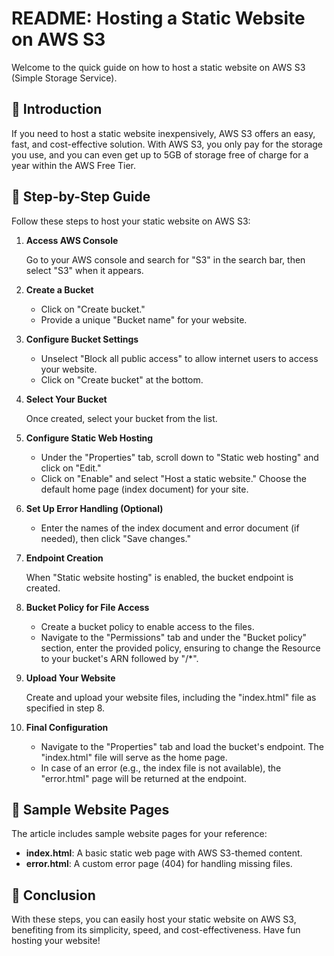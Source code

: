 # README: Hosting a Static Website on AWS S3

Welcome to the quick guide on how to host a static website on AWS S3 (Simple Storage Service).

## :rocket: Introduction

If you need to host a static website inexpensively, AWS S3 offers an easy, fast, and cost-effective solution. With AWS S3, you only pay for the storage you use, and you can even get up to 5GB of storage free of charge for a year within the AWS Free Tier.

## :scroll: Step-by-Step Guide

Follow these steps to host your static website on AWS S3:

1. **Access AWS Console**
   
   Go to your AWS console and search for "S3" in the search bar, then select "S3" when it appears.

2. **Create a Bucket**

   - Click on "Create bucket."
   - Provide a unique "Bucket name" for your website.

3. **Configure Bucket Settings**

   - Unselect "Block all public access" to allow internet users to access your website.
   - Click on "Create bucket" at the bottom.

4. **Select Your Bucket**

   Once created, select your bucket from the list.

5. **Configure Static Web Hosting**

   - Under the "Properties" tab, scroll down to "Static web hosting" and click on "Edit."
   - Click on "Enable" and select "Host a static website." Choose the default home page (index document) for your site.

6. **Set Up Error Handling (Optional)**

   - Enter the names of the index document and error document (if needed), then click "Save changes."

7. **Endpoint Creation**

   When "Static website hosting" is enabled, the bucket endpoint is created.

8. **Bucket Policy for File Access**

   - Create a bucket policy to enable access to the files.
   - Navigate to the "Permissions" tab and under the "Bucket policy" section, enter the provided policy, ensuring to change the Resource to your bucket's ARN followed by "/*".

9. **Upload Your Website**

   Create and upload your website files, including the "index.html" file as specified in step 8.

10. **Final Configuration**

    - Navigate to the "Properties" tab and load the bucket's endpoint. The "index.html" file will serve as the home page.
    - In case of an error (e.g., the index file is not available), the "error.html" page will be returned at the endpoint.

## :page_with_curl: Sample Website Pages

The article includes sample website pages for your reference:

- **index.html**: A basic static web page with AWS S3-themed content.
- **error.html**: A custom error page (404) for handling missing files.

## :tada: Conclusion

With these steps, you can easily host your static website on AWS S3, benefiting from its simplicity, speed, and cost-effectiveness. Have fun hosting your website!





